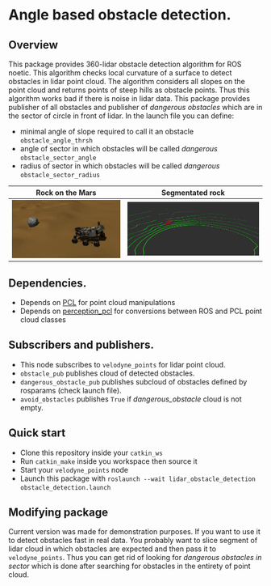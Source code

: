 # Angle based obstacle detection.

## Overview
This package provides 360-lidar obstacle detection algorithm for ROS noetic.
This algorithm checks local curvature of a surface to detect obstacles in lidar point cloud.
The algorithm considers all slopes on the point cloud and returns points of 
steep hills as obstacle points. Thus this algorithm works bad if there is noise in lidar data. 
This package provides publisher of all obstacles
and publisher of *dangerous obstacles* which are in the sector of circle in front of lidar. 
In the launch file you can define:
* minimal angle of slope required to call it an obstacle `obstacle_angle_thrsh`
* angle of sector in which obstacles will be called *dangerous* `obstacle_sector_angle`
* radius of sector in which obstacles will be called *dangerous* `obstacle_sector_radius`

Rock on the Mars                           |  Segmentated rock
:-----------------------------------------:|:-----------------------------------------:
![Rock on the Mars](img/rock_on_mars.jpg)  |  ![Segmentated rock](img/segmentation.jpg)

## Dependencies.
* Depends on [PCL](https://github.com/PointCloudLibrary/pcl) for point cloud manipulations
* Depends on [perception_pcl](https://github.com/ros-perception/perception_pcl) for conversions 
between ROS and PCL point cloud classes

## Subscribers and publishers.
* This node subscribes to `velodyne_points` for lidar point cloud.
* `obstacle_pub` publishes cloud of detected obstacles. 
* `dangerous_obstacle_pub` publishes subcloud of obstacles defined by rosparams (check launch file). 
* `avoid_obstacles` publishes `True` if *dangerous_obstacle* cloud is not empty. 

## Quick start
* Clone this repository inside your `catkin_ws`
* Run `catkin_make` inside you workspace then source it
* Start your `velodyne_points` node
* Launch this package with `roslaunch --wait lidar_obstacle_detection obstacle_detection.launch`

## Modifying package
Current version was made for demonstration purposes.
If you want to use it to detect obstacles fast in real data.
You probably want to slice segment of lidar cloud in which
obstacles are expected and then pass it to `velodyne_points`.
Thus you can get rid of looking for *dangerous obstacles in sector* which is done
after searching for obstacles in the entirety of point cloud.
